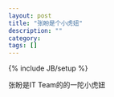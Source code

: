 ```yaml
---
layout: post
title: "张盼是个小虎妞"
description: ""
category: 
tags: []
---
```

{% include JB/setup %}

<p>张盼是IT Team的的一陀小虎妞</p>
